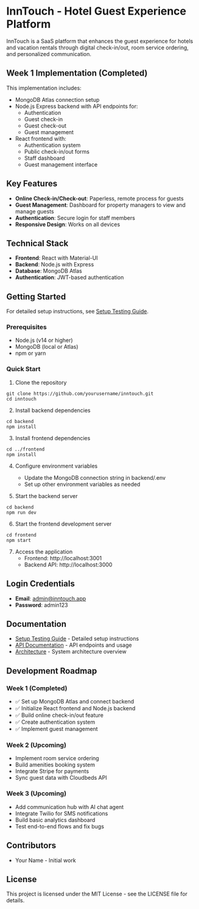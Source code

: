 # InnTouch - Hotel Guest Experience Platform

InnTouch is a SaaS platform that enhances the guest experience for hotels and vacation rentals through digital check-in/out, room service ordering, and personalized communication.

## Week 1 Implementation (Completed)

This implementation includes:

- MongoDB Atlas connection setup
- Node.js Express backend with API endpoints for:
  - Authentication
  - Guest check-in
  - Guest check-out
  - Guest management
- React frontend with:
  - Authentication system
  - Public check-in/out forms
  - Staff dashboard
  - Guest management interface

## Key Features

- **Online Check-in/Check-out**: Paperless, remote process for guests
- **Guest Management**: Dashboard for property managers to view and manage guests
- **Authentication**: Secure login for staff members
- **Responsive Design**: Works on all devices

## Technical Stack

- **Frontend**: React with Material-UI
- **Backend**: Node.js with Express
- **Database**: MongoDB Atlas
- **Authentication**: JWT-based authentication

## Getting Started

For detailed setup instructions, see [Setup Testing Guide](docs/SETUP_TESTING.md).

### Prerequisites

- Node.js (v14 or higher)
- MongoDB (local or Atlas)
- npm or yarn

### Quick Start

1. Clone the repository
```
git clone https://github.com/yourusername/inntouch.git
cd inntouch
```

2. Install backend dependencies
```
cd backend
npm install
```

3. Install frontend dependencies
```
cd ../frontend
npm install
```

4. Configure environment variables
   - Update the MongoDB connection string in backend/.env
   - Set up other environment variables as needed

5. Start the backend server
```
cd backend
npm run dev
```

6. Start the frontend development server
```
cd frontend
npm start
```

7. Access the application
   - Frontend: http://localhost:3001
   - Backend API: http://localhost:3000

## Login Credentials

- **Email**: admin@inntouch.app
- **Password**: admin123

## Documentation

- [Setup Testing Guide](docs/SETUP_TESTING.md) - Detailed setup instructions
- [API Documentation](docs/API.md) - API endpoints and usage
- [Architecture](docs/ARCHITECTURE.md) - System architecture overview

## Development Roadmap

### Week 1 (Completed)
- ✅ Set up MongoDB Atlas and connect backend
- ✅ Initialize React frontend and Node.js backend
- ✅ Build online check-in/out feature
- ✅ Create authentication system
- ✅ Implement guest management

### Week 2 (Upcoming)
- Implement room service ordering
- Build amenities booking system
- Integrate Stripe for payments
- Sync guest data with Cloudbeds API

### Week 3 (Upcoming)
- Add communication hub with AI chat agent
- Integrate Twilio for SMS notifications
- Build basic analytics dashboard
- Test end-to-end flows and fix bugs

## Contributors

- Your Name - Initial work

## License

This project is licensed under the MIT License - see the LICENSE file for details. 